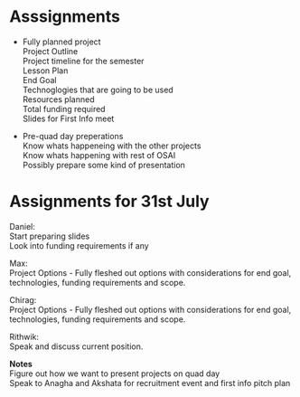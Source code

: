 
<h1>
  Asssignments
</h1>

- Fully planned project <br>
Project Outline <br>
Project timeline for the semester <br>
Lesson Plan <br>
End Goal <br>
Technoglogies that are going to be used <br>
Resources planned <br>
Total funding required <br>
Slides for First Info meet <br>


- Pre-quad day preperations <br>
Know whats happeneing with the other projects <br>
Know whats happening with rest of OSAI <br>
Possibly prepare some kind of presentation




<h1>Assignments for 31st July</h1>

Daniel: <br>
Start preparing slides <br>
Look into funding requirements if any <br>

Max: <br>
Project Options - Fully fleshed out options with considerations for end goal, technologies, funding requirements and scope. <br>

Chirag: <br>
Project Options - Fully fleshed out options with considerations for end goal, technologies, funding requirements and scope. <br>

Rithwik: <br>
Speak and discuss current position. <br>


<b>Notes</b> <br>
Figure out how we want to present projects on quad day <br>
Speak to Anagha and Akshata for recruitment event and first info pitch plan
